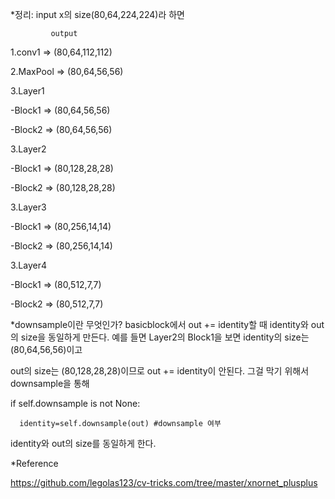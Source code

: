 *정리: input x의 size(80,64,224,224)라 하면

             output


1.conv1   => (80,64,112,112)


2.MaxPool => (80,64,56,56)

3.Layer1  


-Block1   => (80,64,56,56)


-Block2   => (80,64,56,56)


3.Layer2  


-Block1   => (80,128,28,28)


-Block2   => (80,128,28,28)



3.Layer3  


-Block1   => (80,256,14,14)


-Block2   => (80,256,14,14)


3.Layer4  


-Block1   => (80,512,7,7)


-Block2   => (80,512,7,7)


*downsample이란 무엇인가?
basicblock에서 out += identity할 때 identity와 out의 size을 동일하게 만든다. 예를 들면 Layer2의 Block1을 보면 identity의 size는 (80,64,56,56)이고 


out의 size는 (80,128,28,28)이므로 out += identity이 안된다. 그걸 막기 위해서 downsample을 통해 


if self.downsample is not None:
      
      
      identity=self.downsample(out) #downsample 여부


identity와 out의 size를 동일하게 한다.

*Reference


https://github.com/legolas123/cv-tricks.com/tree/master/xnornet_plusplus 
